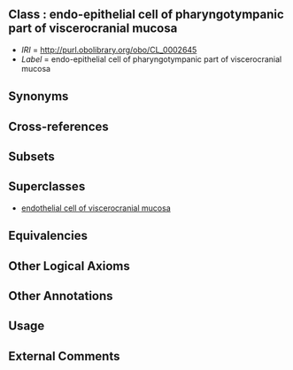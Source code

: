 
## Class : endo-epithelial cell of pharyngotympanic part of viscerocranial mucosa

 * *IRI* = http://purl.obolibrary.org/obo/CL_0002645
 * *Label* = endo-epithelial cell of pharyngotympanic part of viscerocranial mucosa

## Synonyms


## Cross-references


## Subsets


## Superclasses

 * [endothelial cell of viscerocranial mucosa](../../CL/61/CL_0002261.md)

## Equivalencies


## Other Logical Axioms


## Other Annotations


## Usage


## External Comments

